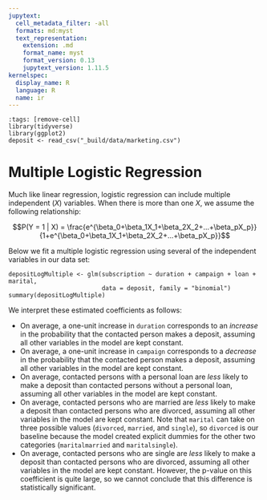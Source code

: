 ```yaml
---
jupytext:
  cell_metadata_filter: -all
  formats: md:myst
  text_representation:
    extension: .md
    format_name: myst
    format_version: 0.13
    jupytext_version: 1.11.5
kernelspec:
  display_name: R
  language: R
  name: ir
---
```


```{code-cell}
:tags: [remove-cell]
library(tidyverse)
library(ggplot2)
deposit <- read_csv("_build/data/marketing.csv")
```

# Multiple Logistic Regression

Much like linear regression, logistic regression can include multiple independent ($X$) variables. When there is more than one $X$, we assume the following relationship:

$$P(Y = 1 | X) = \frac{e^{\beta_0+\beta_1X_1+\beta_2X_2+...+\beta_pX_p}}{1+e^{\beta_0+\beta_1X_1+\beta_2X_2+...+\beta_pX_p}}$$

Below we fit a multiple logistic regression using several of the independent variables in our data set:

```{code-cell}
depositLogMultiple <- glm(subscription ~ duration + campaign + loan + marital, 
                          data = deposit, family = "binomial")
summary(depositLogMultiple)
```

We interpret these estimated coefficients as follows:

+ On average, a one-unit increase in `duration` corresponds to an *increase* in the probability that the contacted person makes a deposit, assuming all other variables in the model are kept constant.
+ On average, a one-unit increase in `campaign` corresponds to a *decrease* in the probability that the contacted person makes a deposit, assuming all other variables in the model are kept constant.
+ On average, contacted persons with a personal loan are *less* likely to make a deposit than contacted persons without a personal loan, assuming all other variables in the model are kept constant.
+ On average, contacted persons who are married are *less* likely to make a deposit than contacted persons who are divorced, assuming all other variables in the model are kept constant. Note that `marital` can take on three possible values (`divorced`, `married`, and `single`), so `divorced` is our baseline because the model created explicit dummies for the other two categories (`maritalmarried` and `maritalsingle`).
+ On average, contacted persons who are single are *less* likely to make a deposit than contacted persons who are divorced, assuming all other variables in the model are kept constant. However, the p-value on this coefficient is quite large, so we cannot conclude that this difference is statistically significant.
